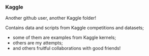 ### Kaggle

Another github user, another Kaggle folder!

Contains data and scripts from Kaggle competitions and datasets;
* some of them are examples from Kaggle kernels;
* others are my attempts;
* and others fruitful collaborations with good friends!  

